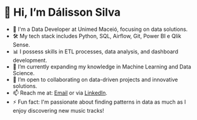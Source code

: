 # 👋 Hi, I’m Dálisson Silva

- 💼 I'm a Data Developer at Unimed Maceió, focusing on data solutions.
- 🛠️ My tech stack includes Python, SQL, Airflow, Git, Power BI e Qlik Sense.
- 📊 I possess skills in ETL processes, data analysis, and dashboard development.
- 🌱 I’m currently expanding my knowledge in Machine Learning and Data Science.
- 🤝 I’m open to collaborating on data-driven projects and innovative solutions.
- 📫 Reach me at: [Email](dalissonmuniz@outlook.com) or via [LinkedIn](https://linkedin.com/in/dalisson-silva-a01a591a7).
- ⚡ Fun fact: I'm passionate about finding patterns in data as much as I enjoy discovering new music tracks!
